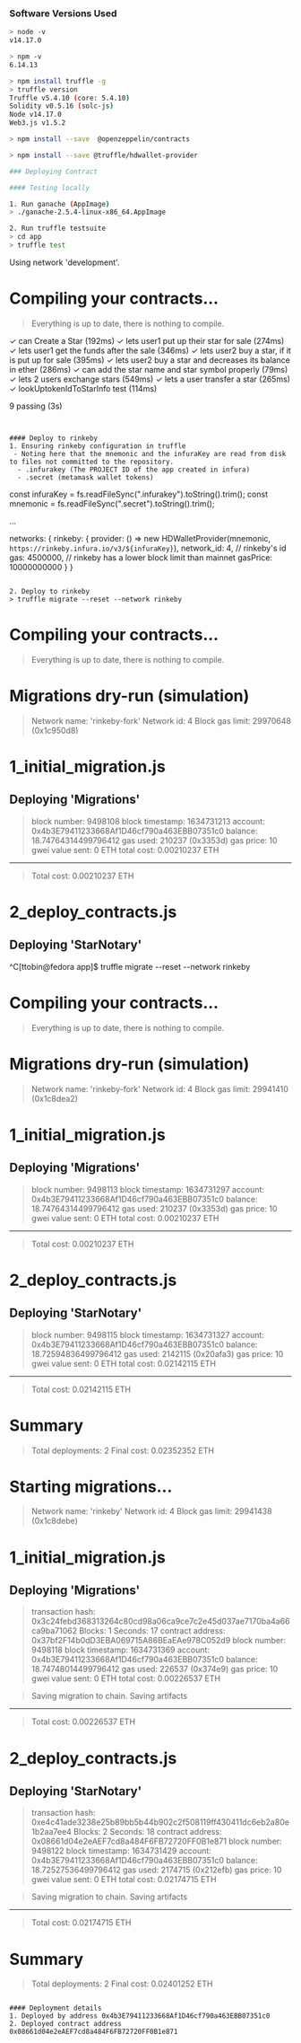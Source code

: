 ### Software Versions Used
```bash
> node -v
v14.17.0

> npm -v
6.14.13

> npm install truffle -g
> truffle version
Truffle v5.4.10 (core: 5.4.10)
Solidity v0.5.16 (solc-js)
Node v14.17.0
Web3.js v1.5.2

> npm install --save  @openzeppelin/contracts

> npm install --save @truffle/hdwallet-provider

### Deploying Contract 

#### Testing locally

1. Run ganache (AppImage)
> ./ganache-2.5.4-linux-x86_64.AppImage

2. Run truffle testsuite
> cd app
> truffle test

```
Using network 'development'.


Compiling your contracts...
===========================
> Everything is up to date, there is nothing to compile.



  ✓ can Create a Star (192ms)
  ✓ lets user1 put up their star for sale (274ms)
  ✓ lets user1 get the funds after the sale (346ms)
  ✓ lets user2 buy a star, if it is put up for sale (395ms)
  ✓ lets user2 buy a star and decreases its balance in ether (286ms)
  ✓ can add the star name and star symbol properly (79ms)
  ✓ lets 2 users exchange stars (549ms)
  ✓ lets a user transfer a star (265ms)
  ✓ lookUptokenIdToStarInfo test (114ms)

  9 passing (3s)
```


#### Deploy to rinkeby
1. Ensuring rinkeby configuration in truffle
 - Noting here that the mnemonic and the infuraKey are read from disk to files not committed to the repository.
  - .infurakey (The PROJECT ID of the app created in infura)
  - .secret (metamask wallet tokens)

```
const infuraKey = fs.readFileSync(".infurakey").toString().trim();
const mnemonic  = fs.readFileSync(".secret").toString().trim();

...

  networks: {
    rinkeby: {
      provider: () => new HDWalletProvider(mnemonic, `https://rinkeby.infura.io/v3/${infuraKey}`),
        network_id: 4,       // rinkeby's id
        gas: 4500000,        // rinkeby has a lower block limit than mainnet
        gasPrice: 10000000000
    }
  }
```

2. Deploy to rinkeby
> truffle migrate --reset --network rinkeby

```
Compiling your contracts...
===========================
> Everything is up to date, there is nothing to compile.



Migrations dry-run (simulation)
===============================
> Network name:    'rinkeby-fork'
> Network id:      4
> Block gas limit: 29970648 (0x1c950d8)


1_initial_migration.js
======================

   Deploying 'Migrations'
   ----------------------
   > block number:        9498108
   > block timestamp:     1634731213
   > account:             0x4b3E79411233668Af1D46cf790a463EBB07351c0
   > balance:             18.74764314499796412
   > gas used:            210237 (0x3353d)
   > gas price:           10 gwei
   > value sent:          0 ETH
   > total cost:          0.00210237 ETH

   -------------------------------------
   > Total cost:          0.00210237 ETH


2_deploy_contracts.js
=====================

   Deploying 'StarNotary'
   ----------------------
^C[ttobin@fedora app]$ truffle migrate --reset --network rinkeby

Compiling your contracts...
===========================
> Everything is up to date, there is nothing to compile.



Migrations dry-run (simulation)
===============================
> Network name:    'rinkeby-fork'
> Network id:      4
> Block gas limit: 29941410 (0x1c8dea2)


1_initial_migration.js
======================

   Deploying 'Migrations'
   ----------------------
   > block number:        9498113
   > block timestamp:     1634731297
   > account:             0x4b3E79411233668Af1D46cf790a463EBB07351c0
   > balance:             18.74764314499796412
   > gas used:            210237 (0x3353d)
   > gas price:           10 gwei
   > value sent:          0 ETH
   > total cost:          0.00210237 ETH

   -------------------------------------
   > Total cost:          0.00210237 ETH


2_deploy_contracts.js
=====================

   Deploying 'StarNotary'
   ----------------------
   > block number:        9498115
   > block timestamp:     1634731327
   > account:             0x4b3E79411233668Af1D46cf790a463EBB07351c0
   > balance:             18.72594836499796412
   > gas used:            2142115 (0x20afa3)
   > gas price:           10 gwei
   > value sent:          0 ETH
   > total cost:          0.02142115 ETH

   -------------------------------------
   > Total cost:          0.02142115 ETH


Summary
=======
> Total deployments:   2
> Final cost:          0.02352352 ETH





Starting migrations...
======================
> Network name:    'rinkeby'
> Network id:      4
> Block gas limit: 29941438 (0x1c8debe)


1_initial_migration.js
======================

   Deploying 'Migrations'
   ----------------------
   > transaction hash:    0x3c24febd368313264c80cd98a06ca9ce7c2e45d037ae7170ba4a66ca9ba71062
   > Blocks: 1            Seconds: 17
   > contract address:    0x37bf2F14b0dD3EBA069715A86BEaEAe978C052d9
   > block number:        9498118
   > block timestamp:     1634731369
   > account:             0x4b3E79411233668Af1D46cf790a463EBB07351c0
   > balance:             18.74748014499796412
   > gas used:            226537 (0x374e9)
   > gas price:           10 gwei
   > value sent:          0 ETH
   > total cost:          0.00226537 ETH


   > Saving migration to chain.
   > Saving artifacts
   -------------------------------------
   > Total cost:          0.00226537 ETH


2_deploy_contracts.js
=====================

   Deploying 'StarNotary'
   ----------------------
   > transaction hash:    0xe4c41ade3238e25b89bb5b44b902c2f508119ff430411dc6eb2a80e1b2aa7ee4
   > Blocks: 2            Seconds: 18
   > contract address:    0x08661d04e2eAEF7cd8a484F6FB72720FF0B1e871
   > block number:        9498122
   > block timestamp:     1634731429
   > account:             0x4b3E79411233668Af1D46cf790a463EBB07351c0
   > balance:             18.72527536499796412
   > gas used:            2174715 (0x212efb)
   > gas price:           10 gwei
   > value sent:          0 ETH
   > total cost:          0.02174715 ETH


   > Saving migration to chain.
   > Saving artifacts
   -------------------------------------
   > Total cost:          0.02174715 ETH


Summary
=======
> Total deployments:   2
> Final cost:          0.02401252 ETH
```

#### Deployment details
1. Deployed by address 0x4b3E79411233668Af1D46cf790a463EBB07351c0
2. Deployed contract address 0x08661d04e2eAEF7cd8a484F6FB72720FF0B1e871